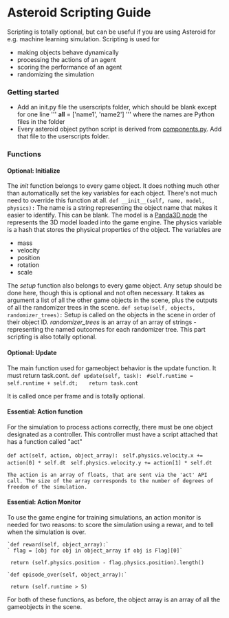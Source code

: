   # Asteroid Scripting Guide
  
  Scripting is totally optional, but can be useful if you are using Asteroid for e.g. machine learning simulation. Scripting is used for
  * making objects behave dynamically
  * processing the actions of an agent
  * scoring the performance of an agent
  * randomizing the simulation

  ### Getting started

  * Add an init.py file the userscripts folder, which should be blank except for one line ''' __all__ = ['name1', 'name2'] ''' where the names are Python files in the folder
  * Every asteroid object python script is derived from [components.py](https://gist.github.com/m0nologuer/5415e5ea9cf83335d3882bec8b6badc8). Add that file to the userscripts folder.
  
  ### Functions
  
  #### Optional: Initialize
  
  The *init* function belongs to every game object. It does nothing much other than automatically set the key variables for each object. There's not much need to override this function at all.
  `def __init__(self, name, model, physics):`
   The name is a string representing the object name that makes it easier to identify. This can be blank.
   The model is a [Panda3D node](https://www.panda3d.org/reference/1.9.1/python/panda3d.core.NodePath) the represents the 3D model loaded into the game engine.
   The physics variable is a hash that stores the physical properties of the object. The variables are
   * mass
   * velocity
   * position
   * rotation
   * scale
  
  The *setup* function also belongs to every game object. Any setup should be done here, though this is optional and not often necessary. It takes as argument a list of all the other game objects in the scene, plus the outputs of all the randomizer trees in the scene.
	`def setup(self, objects, randomizer_trees):`
   Setup is called on the objects in the scene in order of their object ID. 
   *randomizer_trees* is an array of an array of strings - representing the named outcomes for each randomizer tree. 
   This part scripting is also totally optional.

  #### Optional: Update
  
  The main function used for gameobject behavior is the update function. It must return task.cont.
	`def update(self, task):`
	` #self.runtime = self.runtime + self.dt;`
	`	return task.cont`
   
   It is called once per frame and is totally optional.
   
   #### Essential: Action function
   
   For the simulation to process actions correctly, there must be one object designated as a controller. This controller must have a script attached that has a function called "act"
   
  `def act(self, action, object_array):`
	` self.physics.velocity.x += action[0] * self.dt`
	` self.physics.velocity.y += action[1] * self.dt`
  
    The action is an array of floats, that are sent via the 'act' API call. The size of the array corresponds to the number of degrees of freedom of the simulation.

  #### Essential: Action Monitor
	
  To use the game engine for training simulations, an action monitor is needed for two reasons: to score the simulation using a rewar, and to tell when the simulation is over. 
	
	`def reward(self, object_array):`
	` flag = [obj for obj in object_array if obj is Flag][0]`
  ` return (self.physics.position - flag.physics.position).length()`

	`def episode_over(self, object_array):`
  ` return (self.runtime > 5)`
  
  For both of these functions, as before, the object array is an array of all the gameobjects in the scene.

